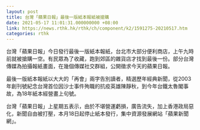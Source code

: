 ```yaml
---
layout: post
title: 台灣「蘋果日報」最後一版紙本報紙被搶購
date: 2021-05-17 11:01:31.000000000 +08:00
link: https://news.rthk.hk/rthk/ch/component/k2/1591275-20210517.htm
categories: rthk
---
```


台灣「蘋果日報」今日發行最後一版紙本報紙，台北市大部分便利商店，上午九時前就被搶購一空。有民眾為了收藏，跑到郊區的雜貨店才找到最後一份。部分台灣傳媒為拍攝報紙畫面，在幾個傳媒社交群組，公開徵求今天的蘋果日報。

最後一版紙本報紙以大大的「再會」兩字告別讀者，精選歷年經典新聞，從2003年創刊號紀念台灣首位因沙士事件殉職的抗疫英雄陳靜秋，到今年台鐵太魯閣事故，為18年紙本經營畫上句號。

台灣「蘋果日報」上星期五表示，由於不堪營運虧損，廣告流失，加上香港政局惡化，新聞自由被打壓，本月18日起停止紙本發行，集中資源發展網站「蘋果新聞網」。
